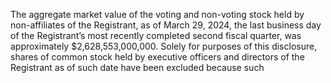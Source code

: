 The aggregate market value of the voting and non-voting stock held by non-affiliates of the Registrant, as of March 29, 2024, the last business
day  of  the  Registrant’s  most  recently  completed  second  fiscal  quarter,  was  approximately  $2,628,553,000,000.  Solely  for  purposes  of  this
disclosure, shares of common stock held by executive officers and directors of the Registrant as of such date have been excluded because such